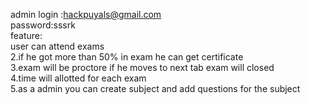 admin login :hackpuyals@gmail.com<br/>
password:sssrk<br/>
feature:<br/>
user can attend exams<br/>
2.if he got more than 50% in exam he can get certificate<br/>
3.exam will be proctore if he moves to next tab exam will closed<br/>
4.time will allotted for each exam<br/>
5.as a admin you can create subject and add questions for the subject
